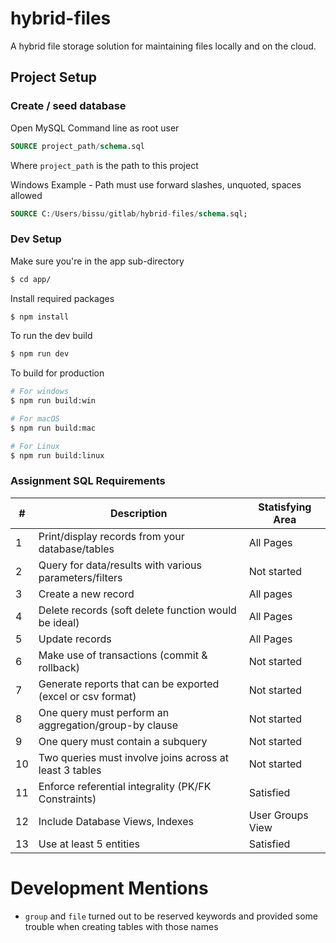 # hybrid-files
A hybrid file storage solution for maintaining files locally and on the cloud.

## Project Setup

### Create / seed database

Open MySQL Command line as root user

```sql
SOURCE project_path/schema.sql
```

Where `project_path` is the path to this project

Windows Example - Path must use forward slashes, unquoted, spaces allowed

```sql
SOURCE C:/Users/bissu/gitlab/hybrid-files/schema.sql;
```

### Dev Setup

Make sure you're in the app sub-directory

```bash
$ cd app/
```

Install required packages

```bash
$ npm install
```

To run the dev build

```bash
$ npm run dev
```

To build for production

```bash
# For windows
$ npm run build:win

# For macOS
$ npm run build:mac

# For Linux
$ npm run build:linux
```


### Assignment SQL Requirements

| # | Description | Statisfying Area |
| ----------- | ----------- | ------ |
| 1 | Print/display records from your database/tables | All Pages |
| 2 | Query for data/results with various parameters/filters | Not started |
| 3 | Create a new record | All pages |
| 4 | Delete records (soft delete function would be ideal) | All Pages |
| 5 | Update records | All Pages |
| 6 | Make use of transactions (commit & rollback) | Not started |
| 7 | Generate reports that can be exported (excel or csv format) | Not started |
| 8 | One query must perform an aggregation/group-by clause | Not started |
| 9 | One query must contain a subquery | Not started |
| 10 | Two queries must involve joins across at least 3 tables | Not started |
| 11 | Enforce referential integrality (PK/FK Constraints) | Satisfied |
| 12 | Include Database Views, Indexes | User Groups View |
| 13 | Use at least 5 entities | Satisfied |



# Development Mentions

- `group` and `file` turned out to be reserved keywords and provided some trouble when creating tables with those names